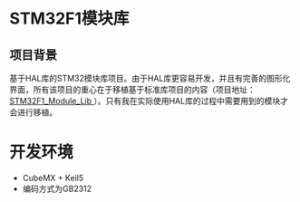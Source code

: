 # STM32F1模块库

## 项目背景

基于HAL库的STM32模块库项目。由于HAL库更容易开发，并且有完善的图形化界面，所有该项目的重心在于移植基于标准库项目的内容（项目地址：[ STM32F1_Module_Lib ](https://github.com/21mw12/STM32F1_Module_Lib)）。只有我在实际使用HAL库的过程中需要用到的模块才会进行移植。



# 开发环境

- CubeMX + Keil5
- 编码方式为GB2312
